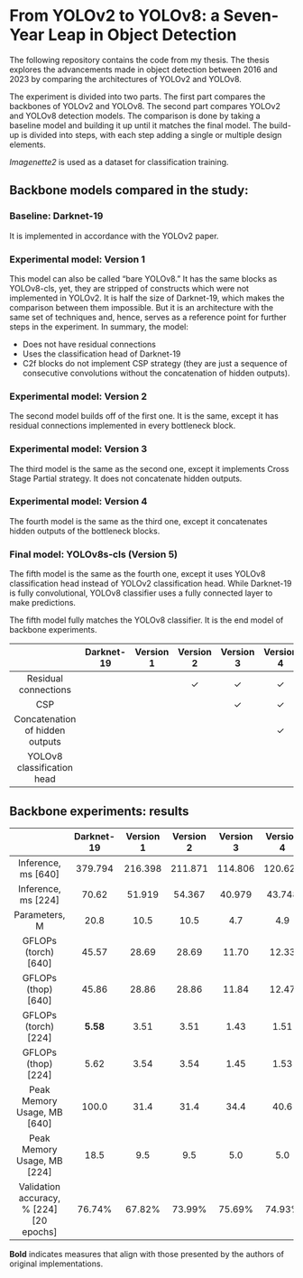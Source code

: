 # From YOLOv2 to YOLOv8: a Seven-Year Leap in Object Detection
The following repository contains the code from my thesis. The thesis explores the advancements made in object detection between 2016 and 2023 by comparing the architectures of YOLOv2 and YOLOv8. 

The experiment is divided into two parts. The first part compares the backbones of YOLOv2 and YOLOv8. The second part compares YOLOv2 and YOLOv8 detection models. The comparison is done by taking a baseline model and building it up until it matches the final model. The build-up is divided into steps, with each step adding a single or multiple design elements.

_Imagenette2_ is used as a dataset for classification training.

## Backbone models compared in the study:

### Baseline: Darknet-19
It is implemented in accordance with the YOLOv2 paper.

### Experimental model: Version 1
This model can also be called “bare YOLOv8.” It has the same blocks as YOLOv8-cls, yet, they are stripped of constructs which were not implemented in YOLOv2. It is half the size of Darknet-19, which makes the comparison between them impossible. But it is an architecture with the same set of techniques and, hence, serves as a reference point for further steps in the experiment. In summary, the model:
- Does not have residual connections
- Uses the classification head of Darknet-19
- C2f blocks do not implement CSP strategy (they are just a sequence of consecutive convolutions without the concatenation of hidden outputs).

### Experimental model: Version 2
The second model builds off of the first one. It is the same, except it has residual connections implemented in every bottleneck block.

### Experimental model: Version 3
The third model is the same as the second one, except it implements Cross Stage Partial strategy. It does not concatenate hidden outputs.

### Experimental model: Version 4
The fourth model is the same as the third one, except it concatenates hidden outputs of the bottleneck blocks.

### Final model: YOLOv8s-cls (Version 5)

The fifth model is the same as the fourth one, except it uses YOLOv8 classification head instead of YOLOv2 classification head. While Darknet-19 is fully convolutional, YOLOv8 classifier uses a fully connected layer to make predictions.

The fifth model fully matches the YOLOv8 classifier. It is the end model of backbone experiments.

|                                 | Darknet-19 | Version 1 | Version 2 | Version 3 | Version 4 | YOLOv8s-cls |
| :---------------------------:   | :--------: | :-------: |  :------: | :-------: | :-------: | :-------:   |
| Residual connections            |            |           | ✓        | ✓         | ✓         | ✓           |
| CSP                             |            |           |           | ✓        | ✓         | ✓           |
| Concatenation of hidden outputs |            |           |           |          | ✓         | ✓           |
| YOLOv8 classification head      |            |           |           |           |           | ✓           |

## Backbone experiments: results
|                                 | Darknet-19 | Version 1 | Version 2 | Version 3 | Version 4 | YOLOv8s-cls |
| :---------------------------:   | :--------: | :-------: |  :------: | :-------: | :-------: | :-------:   |
| Inference, ms [640]           | 379.794      |  216.398  | 211.871   | 114.806   | 120.620   | 117.802     |
| Inference, ms [224]           | 70.62        | 51.919    | 54.367    | 40.979    | 43.748    | 25.422      |
| Parameters, M                 | 20.8         | 10.5      | 10.5      | 4.7       | 4.9       | __6.4__     |
| GFLOPs (torch) [640]          | 45.57        | 28.69     | 28.69     | 11.70     | 12.33     | 12.70       |
| GFLOPs (thop) [640]           | 45.86        | 28.86     | 28.86     | 11.84     | 12.47     | __13.61__   |
| GFLOPs (torch) [224]          | __5.58__     | 3.51      | 3.51      | 1.43      | 1.51      | 1.56        |
| GFLOPs (thop) [224]           | 5.62         | 3.54      | 3.54      | 1.45      | 1.53      | 1.67        |
| Peak Memory Usage, MB [640]   | 100.0        | 31.4      | 31.4      | 34.4      | 40.6      | 40.6        |
| Peak Memory Usage, MB [224]   | 18.5         | 9.5       | 9.5       | 5.0       | 5.0       | 5.0         |
| Validation accuracy, % [224] [20 epochs]                    | 76.74%       | 67.82%    | 73.99%    | 75.69%    | 74.93%    | 76.54%      |

__Bold__ indicates measures that align with those presented by the authors of original implementations.




















